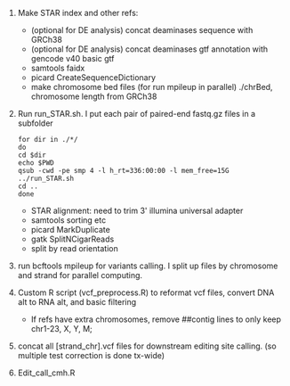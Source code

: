 1. Make STAR index and other refs:
    - (optional for DE analysis) concat deaminases sequence with GRCh38
    - (optional for DE analysis) concat deaminases gtf annotation with gencode v40 basic gtf
    - samtools faidx
    - picard CreateSequenceDictionary
    - make chromosome bed files (for run mpileup in parallel)
     ./chrBed, chromosome length from GRCh38

2. Run run_STAR.sh. 
    I put each pair of paired-end fastq.gz files in a subfolder
    ```
    for dir in ./*/
    do
    cd $dir
    echo $PWD
    qsub -cwd -pe smp 4 -l h_rt=336:00:00 -l mem_free=15G ../run_STAR.sh 
    cd ..
    done
    ```

    - STAR alignment: need to trim 3' illumina universal adapter
    - samtools sorting etc
    - picard MarkDuplicate
    - gatk SplitNCigarReads
    - split by read orientation

3. run bcftools mpileup for variants calling. I split up files by chromosome and strand for parallel computing.

4. Custom R script (vcf_preprocess.R) to reformat vcf files, convert DNA alt to RNA alt, and basic filtering
    - If refs have extra chromosomes, remove ##contig lines to only keep chr1-23, X, Y, M;

5. concat all [strand_chr].vcf files for downstream editing site calling. (so multiple test correction is done tx-wide)

6. Edit_call_cmh.R
